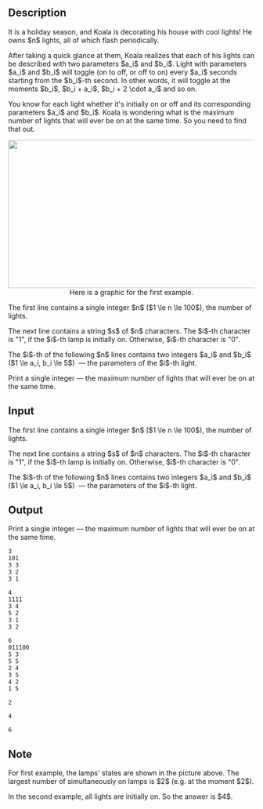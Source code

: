 ## Description

<div><p>It is a holiday season, and Koala is decorating his house with cool lights! He owns $n$ lights, all of which flash periodically.</p><p>After taking a quick glance at them, Koala realizes that each of his lights can be described with two parameters $a_i$ and $b_i$. Light with parameters $a_i$ and $b_i$ will toggle (on to off, or off to on) every $a_i$ seconds starting from the $b_i$-th second. In other words, it will toggle at the moments $b_i$, $b_i + a_i$, $b_i + 2 \cdot a_i$ and so on.</p><p>You know for each light whether it's initially on or off and its corresponding parameters $a_i$ and $b_i$. Koala is wondering what is the maximum number of lights that will ever be on at the same time. So you need to find that out.</p><center> <img class="tex-graphics" height="302px" src="file://dninz0dC.png" style="max-width: 100.0%;max-height: 100.0%;" width="643px">   <span class="tex-font-size-small">Here is a graphic for the first example.</span> </center></div><div class="input-specification"><p>The first line contains a single integer $n$ ($1 \le n \le 100$), the number of lights.</p><p>The next line contains a string $s$ of $n$ characters. The $i$-th character is "<span class="tex-font-style-tt">1</span>", if the $i$-th lamp is initially on. Otherwise, $i$-th character is "<span class="tex-font-style-tt">0</span>".</p><p>The $i$-th of the following $n$ lines contains two integers $a_i$ and $b_i$ ($1 \le a_i, b_i \le 5$) &nbsp;— the parameters of the $i$-th light.</p></div><div class="output-specification"><p>Print a single integer&nbsp;— the maximum number of lights that will ever be on at the same time.</p></div>

## Input

<p>The first line contains a single integer $n$ ($1 \le n \le 100$), the number of lights.</p><p>The next line contains a string $s$ of $n$ characters. The $i$-th character is "<span class="tex-font-style-tt">1</span>", if the $i$-th lamp is initially on. Otherwise, $i$-th character is "<span class="tex-font-style-tt">0</span>".</p><p>The $i$-th of the following $n$ lines contains two integers $a_i$ and $b_i$ ($1 \le a_i, b_i \le 5$) &nbsp;— the parameters of the $i$-th light.</p>

## Output

<p>Print a single integer&nbsp;— the maximum number of lights that will ever be on at the same time.</p>





```input1
3
101
3 3
3 2
3 1
```




```input2
4
1111
3 4
5 2
3 1
3 2
```




```input3
6
011100
5 3
5 5
2 4
3 5
4 2
1 5
```




```output1
2
```




```output2
4
```




```output3
6
```



## Note

<p>For first example, the lamps' states are shown in the picture above. The largest number of simultaneously on lamps is $2$ (e.g. at the moment $2$).</p><p>In the second example, all lights are initially on. So the answer is $4$.</p>
